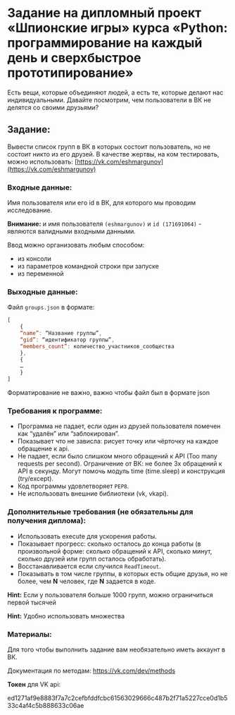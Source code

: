 
# Задание на дипломный проект «Шпионские игры» курса  «Python: программирование на каждый день и сверхбыстрое прототипирование» 

Есть вещи, которые объединяют людей, а есть те, которые делают нас индивидуальными. Давайте посмотрим, чем пользователи в ВК не делятся со своими друзьями?

## Задание:
Вывести список групп в ВК в которых состоит пользователь, но не состоит никто из его друзей.
В качестве жертвы, на ком тестировать, можно использовать: [https://vk.com/eshmargunov](https://vk.com/eshmargunov)

### Входные данные: 
Имя пользователя или его id в ВК, для которого мы проводим исследование.

**Внимание:** и имя пользователя `(eshmargunov)` и `id (171691064)`  - являются валидными входными данными.

Ввод можно организовать любым способом: 
* из консоли
* из параметров командной строки при запуске
* из переменной

### Выходные данные: 
Файл `groups.json` в формате:
```javascript
[
    {
    “name”: “Название группы”, 
    “gid”: “идентификатор группы”, 
    “members_count”: количество_участников_сообщества
    },
    {
    …
    }
]
```
Форматирование не важно, важно чтобы файл был в формате json

### Требования к программе:
* Программа не падает, если один из друзей пользователя помечен как “удалён” или “заблокирован”.
* Показывает что не зависла: рисует точку или чёрточку на каждое обращение к api.
* Не падает, если было слишком много обращений к API 
(Too many requests per second).
Ограничение от ВК: не более 3х обращений к API в секунду.
Могут помочь модуль time (time.sleep) и конструкция (try/except).
* Код программы удовлетворяет `PEP8`.
* Не использовать внешние библиотеки (vk, vkapi).


### Дополнительные требования (не обязательны для получения диплома):
* Использовать execute для ускорения работы.
* Показывает прогресс:  сколько осталось до конца работы (в произвольной форме: сколько обращений к API, сколько минут, сколько друзей или групп осталось обработать).
* Восстанавливается если случился `ReadTimeout`.
* Показывать в том числе группы, в которых есть общие друзья, но не более, чем **N** человек, где **N** задается в коде.

**Hint:**
Если у пользователя больше 1000 групп, можно ограничиться первой тысячей

**Hint:**
Удобно использовать множества

### Материалы:
Для того чтобы выполнить задание вам необязательно иметь аккаунт в ВК. 

Документация по методам: https://vk.com/dev/methods

**Токен** для VK api:

ed1271af9e8883f7a7c2cefbfddfcbc61563029666c487b2f71a5227cce0d1b533c4af4c5b888633c06ae